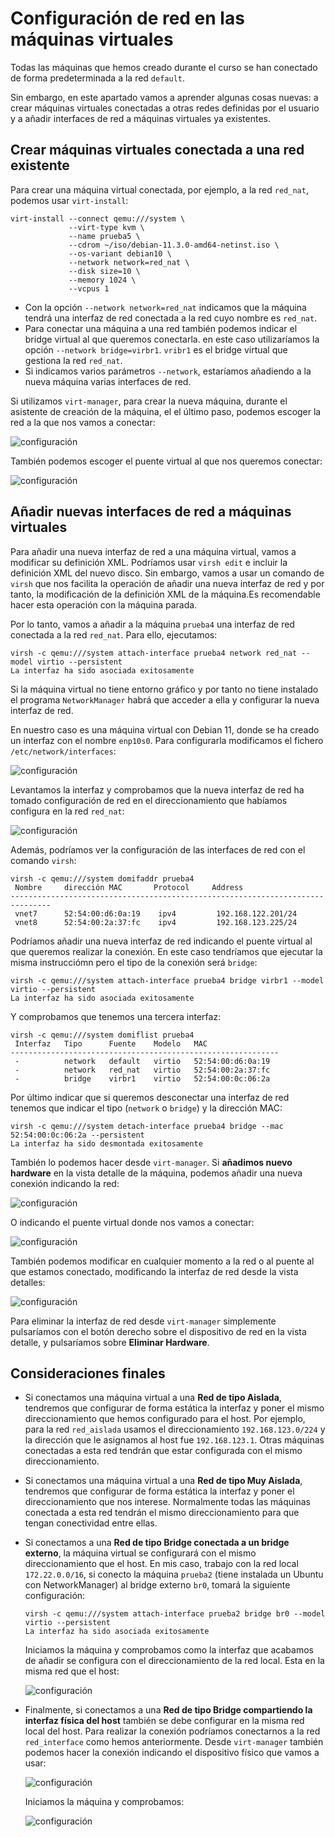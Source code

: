 # Configuración de red en las máquinas virtuales

Todas las máquinas que hemos creado durante el curso se han conectado de forma predeterminada a la red `default`. 

Sin embargo, en este apartado vamos a aprender algunas cosas nuevas: a crear máquinas virtuales conectadas a otras redes definidas por el usuario y a añadir interfaces de red a máquinas virtuales ya existentes.

## Crear máquinas virtuales conectada a una red existente

Para crear una máquina virtual conectada, por ejemplo, a la red `red_nat`, podemos usar `virt-install`:

```
virt-install --connect qemu:///system \
			 --virt-type kvm \
			 --name prueba5 \
			 --cdrom ~/iso/debian-11.3.0-amd64-netinst.iso \
			 --os-variant debian10 \
			 --network network=red_nat \
			 --disk size=10 \
			 --memory 1024 \
			 --vcpus 1
```

* Con la opción `--network network=red_nat` indicamos que la máquina tendrá una interfaz de red conectada a la red cuyo nombre es `red_nat`.
* Para conectar una máquina a una red también podemos indicar el bridge virtual al que queremos conectarla. en este caso utilizaríamos la opción `--network bridge=virbr1`. `vribr1` es el bridge virtual que gestiona la red `red_nat`.
* Si indicamos varios parámetros `--network`, estaríamos añadiendo a la nueva máquina varias interfaces de red.

Si utilizamos `virt-manager`, para crear la nueva máquina, durante el asistente de creación de la máquina, el el último paso, podemos escoger la red a la que nos vamos a conectar:

![configuración](img/configuracion1.png)

También podemos escoger el puente virtual al que nos queremos conectar:

![configuración](img/configuracion2.png)

## Añadir nuevas interfaces de red a máquinas virtuales

Para añadir una nueva interfaz de red a una máquina virtual, vamos a modificar su definición XML. Podríamos usar `virsh edit` e incluir la definición XML del nuevo disco. Sin embargo, vamos a usar un comando de `virsh` que nos facilita la operación de añadir una nueva interfaz de red y por tanto, la modificación de la definición XML de la máquina.Es recomendable hacer esta operación con la máquina parada.

Por lo tanto, vamos a añadir a la máquina `prueba4` una interfaz de red conectada a la red `red_nat`. Para ello, ejecutamos:

```
virsh -c qemu:///system attach-interface prueba4 network red_nat --model virtio --persistent
La interfaz ha sido asociada exitosamente
```

Si la máquina virtual no tiene entorno gráfico y por tanto no tiene instalado el programa `NetworkManager` habrá que acceder a ella y configurar la nueva interfaz de red.

En nuestro caso es una máquina virtual con Debian 11, donde se ha creado un  interfaz con el nombre `enp10s0`. Para configurarla modificamos el fichero `/etc/network/interfaces`:

![configuración](img/configuracion3.png)

Levantamos la interfaz y comprobamos que la nueva interfaz de red ha tomado configuración de red en el direccionamiento que habíamos configura en la red `red_nat`:

![configuración](img/configuracion4.png)

Además, podríamos ver la configuración de las interfaces de red con el comando `virsh`:

```
virsh -c qemu:///system domifaddr prueba4
 Nombre     dirección MAC       Protocol     Address
-------------------------------------------------------------------------------
 vnet7      52:54:00:d6:0a:19    ipv4         192.168.122.201/24
 vnet8      52:54:00:2a:37:fc    ipv4         192.168.123.225/24
```


Podríamos añadir una nueva interfaz de red indicando el puente virtual al que queremos realizar la conexión. En este caso tendríamos que ejecutar la misma instrucciómn pero el tipo de la conexión será `bridge`:

```
virsh -c qemu:///system attach-interface prueba4 bridge virbr1 --model virtio --persistent
La interfaz ha sido asociada exitosamente
```


Y comprobamos que tenemos una tercera interfaz:

```
virsh -c qemu:///system domiflist prueba4
 Interfaz   Tipo      Fuente    Modelo   MAC
------------------------------------------------------------
 -          network   default   virtio   52:54:00:d6:0a:19
 -          network   red_nat   virtio   52:54:00:2a:37:fc
 -          bridge    virbr1    virtio   52:54:00:0c:06:2a
```

Por último indicar que si queremos desconectar una interfaz de red tenemos que indicar el tipo (`network` o `bridge`) y la dirección MAC:

```
virsh -c qemu:///system detach-interface prueba4 bridge --mac 52:54:00:0c:06:2a --persistent 
La interfaz ha sido desmontada exitosamente
```

También lo podemos hacer desde `virt-manager`. Si **añadimos nuevo hardware** en la vista detalle de la máquina, podemos añadir una nueva conexión indicando la red:

![configuración](img/configuracion5.png)

O indicando el puente virtual donde nos vamos a conectar:

![configuración](img/configuracion6.png)

También podemos modificar en cualquier momento a la red o al puente al que estamos conectado, modificando la interfaz de red desde la vista detalles:

![configuración](img/configuracion7.png)

Para eliminar la interfaz de red desde `virt-manager` simplemente pulsaríamos con el botón derecho sobre el dispositivo de red en la vista detalle, y pulsaríamos sobre **Eliminar Hardware**.

## Consideraciones finales

* Si conectamos una máquina virtual a una **Red de tipo Aislada**, tendremos que configurar de forma estática la interfaz y poner el mismo direccionamiento que hemos configurado para el host. Por ejemplo, para la red `red_aislada` usamos el direccionamiento `192.168.123.0/224` y la dirección que le asignamos al host fue `192.168.123.1`. Otras máquinas conectadas a esta red tendrán que estar configurada con el mismo direccionamiento.
* Si conectamos una máquina virtual a una **Red de tipo Muy Aislada**, tendremos que configurar de forma estática la interfaz y poner el direccionamiento que nos interese. Normalmente todas las máquinas conectada a esta red tendrán el mismo direccionamiento para que tengan conectividad entre ellas.
* Si conectamos a una **Red de tipo Bridge conectada a un bridge externo**, la máquina virtual se configurará con el mismo direccionamiento que el host. En mis caso, trabajo con la red local `172.22.0.0/16`, si conecto la máquina `prueba2` (tiene instalada un Ubuntu con NetworkManager) al bridge externo `br0`, tomará la siguiente configuración:

	```
	virsh -c qemu:///system attach-interface prueba2 bridge br0 --model virtio --persistent
	La interfaz ha sido asociada exitosamente
	```

	Iniciamos la máquina y comprobamos como la interfaz que acabamos de añadir se configura con el direccionamiento de la red local. Esta en la misma red que el host:

	![configuración](img/configuracion8.png)

* Finalmente, si conectamos a una **Red de tipo Bridge compartiendo la interfaz física del host** también se debe configurar en la misma red local del host. Para realizar la conexión podríamos conectarnos a la red `red_interface` como hemos anteriormente. Desde `virt-manager` también podemos hacer la conexión indicando el dispositivo físico que vamos a usar:

	![configuración](img/configuracion9.png)

	Iniciamos la máquina y comprobamos:
	
	![configuración](img/configuracion10.png)
